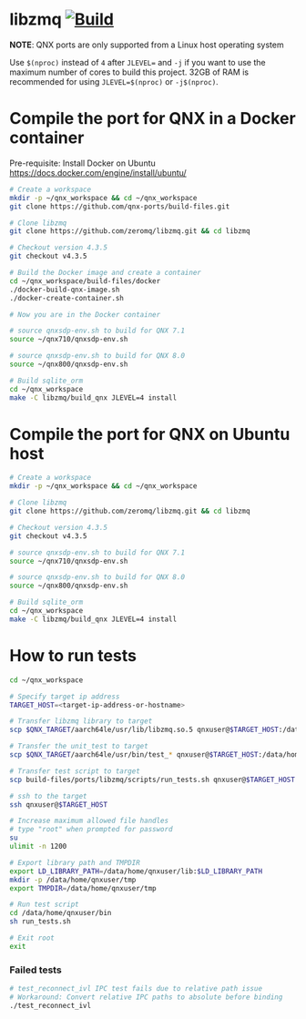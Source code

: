 # libzmq [![Build](https://github.com/qnx-ports/build-files/actions/workflows/libzmq.yml/badge.svg)](https://github.com/qnx-ports/build-files/actions/workflows/libzmq.yml)

**NOTE**: QNX ports are only supported from a Linux host operating system

Use `$(nproc)` instead of `4` after `JLEVEL=` and `-j` if you want to use the maximum number of cores to build this project.
32GB of RAM is recommended for using `JLEVEL=$(nproc)` or `-j$(nproc)`.

# Compile the port for QNX in a Docker container

Pre-requisite: Install Docker on Ubuntu https://docs.docker.com/engine/install/ubuntu/
```bash
# Create a workspace
mkdir -p ~/qnx_workspace && cd ~/qnx_workspace
git clone https://github.com/qnx-ports/build-files.git

# Clone libzmq
git clone https://github.com/zeromq/libzmq.git && cd libzmq

# Checkout version 4.3.5
git checkout v4.3.5

# Build the Docker image and create a container
cd ~/qnx_workspace/build-files/docker
./docker-build-qnx-image.sh
./docker-create-container.sh

# Now you are in the Docker container

# source qnxsdp-env.sh to build for QNX 7.1
source ~/qnx710/qnxsdp-env.sh

# source qnxsdp-env.sh to build for QNX 8.0
source ~/qnx800/qnxsdp-env.sh

# Build sqlite_orm
cd ~/qnx_workspace
make -C libzmq/build_qnx JLEVEL=4 install
```

# Compile the port for QNX on Ubuntu host
```bash
# Create a workspace
mkdir -p ~/qnx_workspace && cd ~/qnx_workspace

# Clone libzmq
git clone https://github.com/zeromq/libzmq.git && cd libzmq

# Checkout version 4.3.5
git checkout v4.3.5

# source qnxsdp-env.sh to build for QNX 7.1
source ~/qnx710/qnxsdp-env.sh

# source qnxsdp-env.sh to build for QNX 8.0
source ~/qnx800/qnxsdp-env.sh

# Build sqlite_orm
cd ~/qnx_workspace
make -C libzmq/build_qnx JLEVEL=4 install
```

# How to run tests
```bash
cd ~/qnx_workspace

# Specify target ip address
TARGET_HOST=<target-ip-address-or-hostname>

# Transfer libzmq library to target
scp $QNX_TARGET/aarch64le/usr/lib/libzmq.so.5 qnxuser@$TARGET_HOST:/data/home/qnxuser/lib

# Transfer the unit_test to target
scp $QNX_TARGET/aarch64le/usr/bin/test_* qnxuser@$TARGET_HOST:/data/home/qnxuser/bin

# Transfer test script to target
scp build-files/ports/libzmq/scripts/run_tests.sh qnxuser@$TARGET_HOST:/data/home/qnxuser/bin
```
```bash
# ssh to the target
ssh qnxuser@$TARGET_HOST

# Increase maximum allowed file handles
# type "root" when prompted for password
su
ulimit -n 1200

# Export library path and TMPDIR
export LD_LIBRARY_PATH=/data/home/qnxuser/lib:$LD_LIBRARY_PATH
mkdir -p /data/home/qnxuser/tmp
export TMPDIR=/data/home/qnxuser/tmp

# Run test script
cd /data/home/qnxuser/bin
sh run_tests.sh

# Exit root
exit
```
### Failed tests
```bash
# test_reconnect_ivl IPC test fails due to relative path issue
# Workaround: Convert relative IPC paths to absolute before binding
./test_reconnect_ivl
```